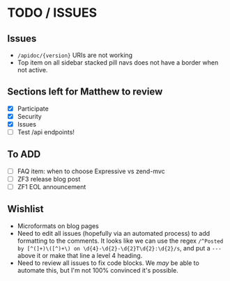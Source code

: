 # TODO / ISSUES

## Issues

- `/apidoc/{version}` URIs are not working
- Top item on all sidebar stacked pill navs does not have a border when not
  active.

## Sections left for Matthew to review

- [X] Participate
- [X] Security
- [X] Issues
- [ ] Test /api endpoints!

## To ADD

- [ ] FAQ item: when to choose Expressive vs zend-mvc
- [ ] ZF3 release blog post
- [ ] ZF1 EOL announcement

## Wishlist

- Microformats on blog pages
- Need to edit all issues (hopefully via an automated process) to add formatting
  to the comments. It looks like we can use the regex
  `/^Posted by [^(]+)\([^)+\) on \d{4}-\d{2}-\d{2}T\d{2}:\d{2}/s`, and put a
  `---` above it or make that line a level 4 heading.
- Need to review all issues to fix code blocks. We *may* be able to automate
  this, but I'm not 100% convinced it's possible.
